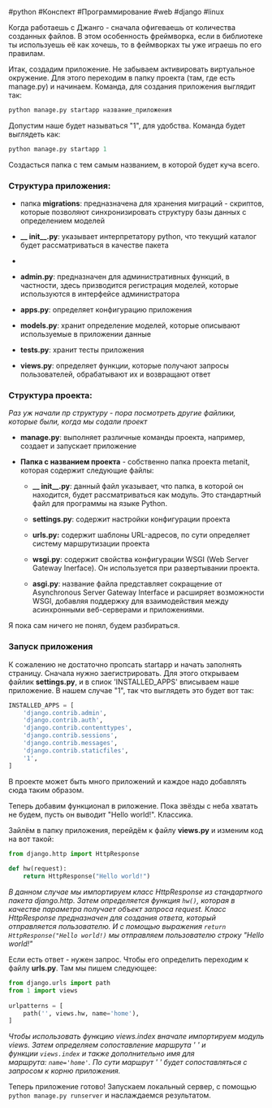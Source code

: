 #python #Конспект #Программирование #web #django #linux 

Когда работаешь с Джанго - сначала офигеваешь от количества созданных файлов. В этом особенность фреймворка, если в библиотеке ты используешь её как хочешь, то в феймворках ты уже играешь по его правилам.

Итак, создадим приложение.
Не забываем активировать виртуальное окружение.
Для этого переходим в папку проекта (там, где есть manage.py) и начинаем. Команда, для создания приложения выглядит так:
```python
python manage.py startapp название_приложения
```

Допустим наше будет называться "1", для удобства.
Команда будет выглядеть как:
```python
python manage.py startapp 1
```

Создасться папка с тем самым названием, в которой будет куча всего.


### Структура приложения:

- папка **migrations**: предназначена для хранения миграций - скриптов, которые позволяют синхронизировать структуру базы данных с определением моделей

- **__ init__.py**: указывает интерпретатору python, что текущий каталог будет рассматриваться в качестве пакета
- 
- **admin.py**: предназначен для административных функций, в частности, здесь призводится регистрация моделей, которые используются в интерфейсе администратора

- **apps.py**: определяет конфигурацию приложения

- **models.py**: хранит определение моделей, которые описывают используемые в приложении данные

- **tests.py**: хранит тесты приложения

- **views.py**: определяет функции, которые получают запросы пользователей, обрабатывают их и возвращают ответ

### Структура проекта:
*Раз уж начали пр структуру - пора посмотреть другие файлики, которые были, когда мы содали проект*

- **manage.py**: выполняет различные команды проекта, например, создает и запускает приложение

- **Папка с названием проекта** - собственно папка проекта metanit, которая содержит следующие файлы:
    
    - **__ init__.py**: данный файл указывает, что папка, в которой он находится, будет рассматриваться как модуль. Это стандартный файл для программы на языке Python.
    
    - **settings.py**: содержит настройки конфигурации проекта
    
    - **urls.py:** содержит шаблоны URL-адресов, по сути определяет систему маршрутизации проекта
    
    - **wsgi.py**: содержит свойства конфигурации WSGI (Web Server Gateway Inerface). Он используется при развертывании проекта.
    
    - **asgi.py**: название файла представляет сокращение от Asynchronous Server Gateway Interface и расширяет возможности WSGI, добавляя поддержку для взаимодействия между асинхронными веб-серверами и приложениями.

Я пока сам ничего не понял, будем разбираться.


### Запуск приложения
К сожалению не достаточно пропсать startapp и начать заполнять страницу. Сначала нужно заегистрировать. Для этого открываем файлик **settings.py**, и в спиок 'INSTALLED_APPS' вписываем наше приложение. В нашем случае "1", так что выглядеть это будет вот так:
```python
INSTALLED_APPS = [
    'django.contrib.admin',
    'django.contrib.auth',
    'django.contrib.contenttypes',
    'django.contrib.sessions',
    'django.contrib.messages',
    'django.contrib.staticfiles',
    '1',
]
```

В проекте может быть много приложений и каждое надо добавлять сюда таким образом.

Теперь добавим функционал в риложение. Пока звёзды с неба хватать не будем, пусть он выводит "Hello world!". Классика.

Зайлём в папку приложения, перейдём к файлу **views.py** и изменим код на вот такой:
```python
from django.http import HttpResponse
  
def hw(request):
    return HttpResponse("Hello world!")
```
*В данном случае мы импортируем класс HttpResponse из стандартного пакета django.http. Затем определяется функция `hw()`, которая в качестве параметра получает объект запроса request. Класс HttpResponse предназначен для создания ответа, который отправляется пользователю. И с помощью выражения `return HttpResponse("Hello world!)` мы отправляем пользователю строку "Hello world!"*

Если есть ответ - нужен запрос. Чтобы его определить переходим к файлу **urls.py**. Там мы пишем следующее:
```python
from django.urls import path
from 1 import views
 
urlpatterns = [
    path('', views.hw, name='home'),
]
```
*Чтобы использовать функцию views.index вначале импортируем модуль views. Затем определяем сопоставление маршрута ' ' и функции `views.index` и также дополнительно имя для маршрута: `name='home'`. По сути маршрут ' ' будет сопоставляться с запросом к корню приложения.*

Теперь приложение готово! Запускаем локальный сервер, с помощью `python manage.py runserver` и наслаждаемся результатом.